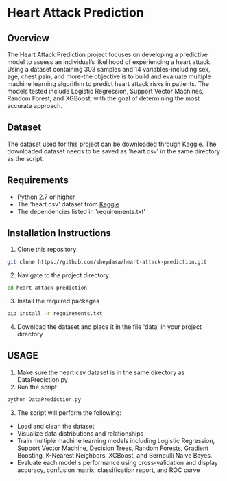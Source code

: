 # Heart Attack Prediction

## Overview
The Heart Attack Prediction project focuses on developing a predictive model to assess an individual’s likelihood of experiencing a heart attack. Using a dataset containing 303 samples and 14 variables-including sex, age, chest pain, and more-the objective is to build and evaluate multiple machine learning algorithm to predict heart attack risks in patients. 
The models tested include Logistic Regression, Support Vector Machines, Random Forest, and XGBoost, with the goal of determining the most accurate approach.

## Dataset
The dataset used for this project can be downloaded through [Kaggle](https://www.kaggle.com/datasets/rashikrahmanpritom/heart-attack-analysis-prediction-dataset). The downloaded dataset needs to be saved as 'heart.csv' in the same directory as the script.

## Requirements
- Python 2.7 or higher
- The 'heart.csv' dataset from [Kaggle](https://www.kaggle.com/datasets/rashikrahmanpritom/heart-attack-analysis-prediction-dataset)
- The dependencies listed in 'requirements.txt'

## Installation Instructions
1. Clone this repository:
```bash
git clone https://github.com/sheydasa/heart-attack-prediction.git
```
2. Navigate to the project directory:
```bash
cd heart-attack-prediction
```
3. Install the required packages
```bash
pip install -r requirements.txt
```
4. Download the dataset and place it in the file 'data' in your project directory

## USAGE
1. Make sure the heart.csv dataset is in the same directory as DataPrediction.py
2. Run the script
```bash
python DataPrediction.py
```
3. The script will perform the following:
- Load and clean the dataset
- Visualize data distributions and relationships
- Train multiple machine learning models including Logistic Regression, Support Vector Machine, Decision Trees, Random Forests, Gradient Boosting, K-Nearest Neighbors, XGBoost, and Bernoulli Naive Bayes.
- Evaluate each model's performance using cross-validation and display accuracy, confusion matrix, classification report, and ROC curve
